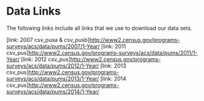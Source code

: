 # Data Links

The following links include all links that we use to download our data sets.

[link: 2007 csv_pusa & csv_pusb]http://www2.census.gov/programs-surveys/acs/data/pums/2007/1-Year/
[link: 2011 csv_pus]http://www2.census.gov/programs-surveys/acs/data/pums/2011/1-Year/
[link: 2012 csv_pus]http://www2.census.gov/programs-surveys/acs/data/pums/2012/1-Year/
[link: 2013 csv_pus]http://www2.census.gov/programs-surveys/acs/data/pums/2013/1-Year/
[link: 2014 csv_pus]http://www2.census.gov/programs-surveys/acs/data/pums/2014/1-Year/
